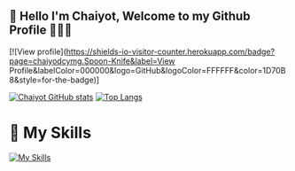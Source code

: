 ## 👋  Hello I'm Chaiyot, Welcome to my Github Profile 👨🏻‍💻
[![View profile](https://shields-io-visitor-counter.herokuapp.com/badge?page=chaiyodcymg.Spoon-Knife&label=View Profile&labelColor=000000&logo=GitHub&logoColor=FFFFFF&color=1D70B8&style=for-the-badge)]

[![Chaiyot GitHub stats](https://github-readme-stats.vercel.app/api?username=chaiyodcymg&show_icons=true&theme=merko)](https://github.com/anuraghazra/github-readme-stats) [![Top Langs](https://github-readme-stats.vercel.app/api/top-langs/?username=chaiyodcymg&&layout=compact&show_icons=true&theme=merko)](https://github.com/anuraghazra/github-readme-stats)


# 🚀 My Skills
[![My Skills](https://skills.thijs.gg/icons?i=js,react,html,css,nodejs,java,kotlin,swift,ts,py,php,mysql,mongodb,git)](https://github.com/chaiyodcymg/chaiyodcymg/)
